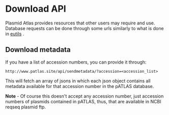# Download API

Plasmid Atlas provides resources that other users may require and use.
Database requests can be done through some urls similarly to what is
done in [eutils](https://www.ncbi.nlm.nih.gov/books/NBK25500/) .

## Download metadata

If you have a list of accession numbers, you can provide it through:

```
http://www.patlas.site/api/sendmetadata/?accession=<accession_list>
```

This will fetch an array of jsons in which each json object contains
all metadata available for that accession number in the pATLAS database.

**Note** - Of course this doesn't accept any accession number, just
accession numbers of plasmids contained in pATLAS, thus, that are
available in NCBI reqseq plasmid ftp.

